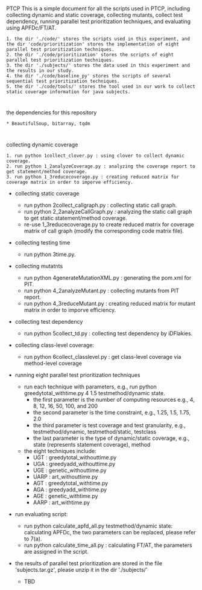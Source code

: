 #
PTCP
This is a simple document for all the scripts used in PTCP, including collecting dynamic and static coverage, collecting mutants, collect test dependency, running parallel test prioritization techniques, and evaluating using APFDc/FT/AT.

    1. the dir './code/' stores the scripts used in this experiment, and the dir 'code/prioritization' stores the implementation of eight parallel test prioritization techniques.
    2. the dir './code/prioritization' stores the scripts of eight parallel test prioritization techniques.
    3. the dir './subjects/' stores the data used in this experiment and the results in our study.
	4. the dir './code/baseline_py' stores the scripts of several sequential test prioritization techniques.
	5. the dir './code/tools/' stores the tool used in our work to collect static coverage information for java subjects.
   
#
the dependencies for this repository 

	* BeautifulSoup, bitarray, tqdm

# 
collecting dynamic coverage

    1. run python 1collect_clover.py : using clover to collect dynamic coverage.
    2. run python 1_2analyzeCoverage.py : analyzing the coverage report to get statement/method coverage.
    3. run python 1_3reducecoverage.py : creating reduced matrix for coverage matrix in order to imporve efficiency.

* collecting static coverage
    * run python 2collect_callgraph.py : collecting static call graph.
    * run python 2_2analyzeCallGraph.py : analyzing the static call graph to get static statement/method coverage.
    * re-use 1_3reducecoverage.py to create reduced matrix for coverage matrix of call graph (modify the corresponding code matrix file).

* collecting testing time
    * run python 3time.py.

* collecting mutatnts
    * run python 4generateMutationXML.py :  generating the pom.xml for PIT.
    * run python 4_2analyzeMutant.py : collecting mutants from PIT report.
    * run python 4_3reduceMutant.py : creating reduced matrix for mutant matrix in order to imporve efficiency.

* collecting test dependency
    * run python 5collect_td.py : collecting test dependency by iDFlakies.

* collecting class-level coverage:
    * run python 6collect_classlevel.py : get class-level coverage via method-level coverage

* running eight parallel test prioritization techniques
    * run each technique with parameters, e.g., run python greedytotal_withtime.py 4 1.5 testmethod/dynamic state.
        * the first parameter is the number of computing resources e.g., 4, 8, 12, 16, 50, 100, and 200
        * the second parameter is the time constraint, e.g., 1.25, 1.5, 1.75, 2.0
        * the third parameter is test coverage and test granularity, e.g., testmethod/dynamic, testmethod/static, testclass
        * the last parameter is the type of dynamic/static coverage, e.g., state (represents statement coverage), method
    * the eight techniques include:
        * UGT  : greedytotal_withouttime.py
        * UGA  : greedyadd_withouttime.py
        * UGE  : genetic_withouttime.py
        * UARP : art_withouttime.py
        * AGT  : greedytotal_withtime.py
        * AGA  : greedyadd_withtime.py
        * AGE  : genetic_withtime.py
        * AARP : art_withtime.py

* run evaluating script:
    * run python calculate_apfd_all.py testmethod/dynamic state: calculating APFDc, the two parameters can be replaced, please refer to 7(a).
    * run python calculate_time_all.py : calculating FT/AT, the parameters are assigned in the script.
    
* the results of parallel test prioritization are stored in the file 'subjects.tar.gz', please unzip it in the dir './subjects/'
   * TBD
